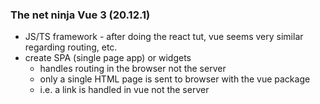 ### The net ninja Vue 3 (20.12.1)

* JS/TS framework - after doing the react tut, vue seems very similar regarding routing, etc.
* create SPA (single page app) or widgets
    * handles routing in the browser not the server
    * only a single HTML page is sent to browser with the vue package
    * i.e. a link is handled in vue not the server



